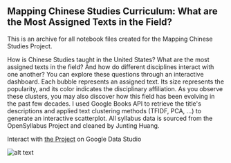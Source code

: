 ## Mapping Chinese Studies Curriculum: What are the Most Assigned Texts in the Field?

This is an archive for all notebook files created for the Mapping Chinese Studies Project.

How is Chinese Studies taught in the United States? What are the most assigned texts in the field? And how do different disciplines interact with one another? You can explore these questions through an interactive dashboard. Each bubble represents an assigned text. Its size represents the popularity, and its color indicates the disciplinary affiliation. As you observe these clusters, you may also discover how this field has been evolving in the past few decades. I used Google Books API to retrieve the title's descriptions and applied text clustering methods (TFIDF, PCA, ...) to generate an interactive scatterplot. All syllabus data is sourced from the OpenSyllabus Project and cleaned by Junting Huang.

Interact with [the Project](https://datastudio.google.com/reporting/c26beb28-3706-45b2-9d94-b0f593dea04d) on Google Data Studio

![alt text](https://static.wixstatic.com/media/12c3ba_2db719da865a41bb83019facf7f97a38~mv2.jpg)
